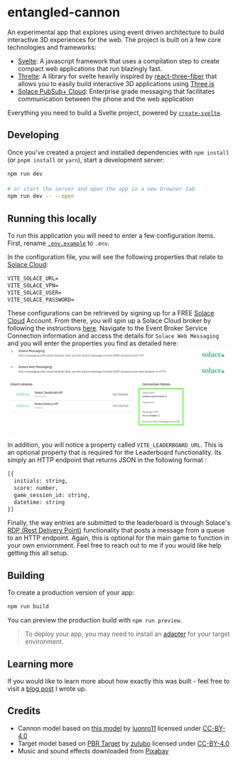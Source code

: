 # entangled-cannon

An experimental app that explores using event driven architecture to build interactive 3D experiences for the web. The project is built on a few core technologies and frameworks:

   * [Svelte](https://svelte.dev): A javascript framework that uses a compilation step to create compact web applications that run blazingly fast.
   * [Threlte](https://threlte.xyz): A library for svelte heavily inspired by [react-three-fiber](https://github.com/pmndrs/react-three-fiber) that allows you to easily build interactive 3D applications using [Three.js](https://threejs.org)
   * [Solace PubSub+ Cloud](https://solace.cloud): Enterprise grade messaging that facilitates communication between the phone and the web application


Everything you need to build a Svelte project, powered by [`create-svelte`](https://github.com/sveltejs/kit/tree/master/packages/create-svelte).


## Developing

Once you've created a project and installed dependencies with `npm install` (or `pnpm install` or `yarn`), start a development server:

```bash
npm run dev

# or start the server and open the app in a new browser tab
npm run dev -- --open
```

## Running this locally

To run this application you will need to enter a few configuration items. First, rename [`.env.example`](.env.example) to `.env`. 

In the configuration file, you will see the following properties that relate to [Solace Cloud](https://solace.cloud):
```
VITE_SOLACE_URL= 
VITE_SOLACE_VPN= 
VITE_SOLACE_USER= 
VITE_SOLACE_PASSWORD=
``` 
These configurations can be retrieved by signing up for a FREE [Solace Cloud](https://solace.cloud) Account. From there, you will spin up a Solace Cloud broker by following the instructions [here](https://docs.solace.com/Cloud/ggs_create_first_service.htm). Navigate to the Event Broker Service Connection information and access the details for `Solace Web Messaging` and you will enter the properties you find as detailed here:
![Solace-WS](readme-files/solace-ws-connection-example.png)

In addition, you will notice a property called `VITE_LEADERBOARD_URL`. This is an optional property that is required for the Leaderboard functionality. Its simply an HTTP endpoint that returns JSON in the following format :
```
[{
  initials: string,
  score: number,
  game_session_id: string,
  datetime: string
}]
```

Finally, the way entries are submitted to the leaderboard is through Solace's [RDP (Rest Delivery Point)](https://docs.solace.com/Services/Managing-RDPs.htm) functionality that posts a message from a queue to an HTTP endpoint. Again, this is optional for the main game to function in your own enviornment. Feel free to reach out to me if you would like help getting this all setup.

## Building

To create a production version of your app:

```bash
npm run build
```

You can preview the production build with `npm run preview`.

> To deploy your app, you may need to install an [adapter](https://kit.svelte.dev/docs/adapters) for your target environment.

## Learning more

If you would like to learn more about how exactly this was built - feel free to visit a [blog post](https://tkthetechie.io/blog/event-driven-3d-javscript) I wrote up. 

## Credits
   * Cannon model based on [this model](https://sketchfab.com/3d-models/cannon-4ca9b1f52fcc4d399ee65ed7778cfe30) by [luonro11](https://sketchfab.com/luonro11) licensed under [CC-BY-4.0](http://creativecommons.org/licenses/by/4.0/)
   * Target model based on [PBR Target](https://sketchfab.com/3d-models/pbr-target-ea1bec8a10054369862412c6d451e558) by [zulubo](https://sketchfab.com/zulubo) licensed under [CC-BY-4.0](http://creativecommons.org/licenses/by/4.0/)
   * Music and sound effects downloaded from [Pixabay](https://pixabay.com/)
